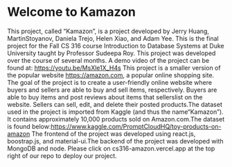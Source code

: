 # Welcome to Kamazon

This project, called “Kamazon”, is a project developed by Jerry Huang, MartinStoyanov, Daniela Trejo, Helen Xiao, and Adam Yee.  This is the final project for the Fall CS 316 course Introduction to Database Systems at Duke University taught by Professor Sudeepa Roy.  This project was developed over the course of several months. 
A demo video of the project can be found at: https://youtu.be/MsXle1X_H4s
This project is a smaller version of the popular website https://amazon.com, a popular online shopping site.  The goal of the project is to create a user-friendly online website where buyers and sellers are able to buy and sell items, respectively.  Buyers are able to buy items and post reviews about items that sellerslist on the website.  Sellers can sell, edit, and delete their posted products.The dataset used in the project is imported from Kaggle (and thus the name“Kamazon”).  It contains approximately 10,000 products sold on Amazon.com.The dataset is found below:https://www.kaggle.com/PromptCloudHQ/toy-products-on-amazon 
The  frontend  of  the  project  was  developed  using  react.js,  boostrap.js,  and material-ui.The backend of the project was developed with MongoDB and node.
Please click on cs316-amazon.vercel.app at the top right of our repo to deploy our project.
